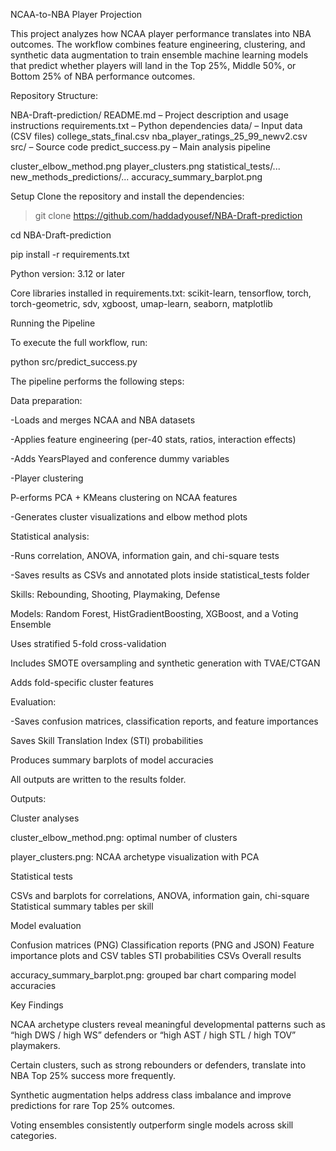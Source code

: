 NCAA-to-NBA Player Projection

This project analyzes how NCAA player performance translates into NBA outcomes. The workflow combines feature engineering, clustering, and synthetic data augmentation to train ensemble machine learning models that predict whether players will land in the Top 25%, Middle 50%, or Bottom 25% of NBA performance outcomes.

Repository Structure:

NBA-Draft-prediction/
   README.md – Project description and usage instructions
   requirements.txt – Python dependencies
   data/ – Input data (CSV files)
      college_stats_final.csv
      nba_player_ratings_25_99_newv2.csv
   src/ – Source code
      predict_success.py – Main analysis pipeline
   
   cluster_elbow_method.png
   player_clusters.png
   statistical_tests/...
   new_methods_predictions/...
   accuracy_summary_barplot.png


Setup
Clone the repository and install the dependencies:

> git clone https://github.com/haddadyousef/NBA-Draft-prediction

cd NBA-Draft-prediction

pip install -r requirements.txt

Python version: 3.12 or later

Core libraries installed in requirements.txt: scikit-learn, tensorflow, torch, torch-geometric, sdv, xgboost, umap-learn, seaborn, matplotlib

Running the Pipeline

To execute the full workflow, run:

python src/predict_success.py

The pipeline performs the following steps:

Data preparation:

-Loads and merges NCAA and NBA datasets

-Applies feature engineering (per-40 stats, ratios, interaction effects)

-Adds YearsPlayed and conference dummy variables

-Player clustering

P-erforms PCA + KMeans clustering on NCAA features

-Generates cluster visualizations and elbow method plots

Statistical analysis:

-Runs correlation, ANOVA, information gain, and chi-square tests

-Saves results as CSVs and annotated plots inside statistical_tests folder


Skills: Rebounding, Shooting, Playmaking, Defense

Models: Random Forest, HistGradientBoosting, XGBoost, and a Voting Ensemble

Uses stratified 5-fold cross-validation

Includes SMOTE oversampling and synthetic generation with TVAE/CTGAN

Adds fold-specific cluster features


Evaluation:

-Saves confusion matrices, classification reports, and feature importances

Saves Skill Translation Index (STI) probabilities

Produces summary barplots of model accuracies

All outputs are written to the results folder.

Outputs:


Cluster analyses

   cluster_elbow_method.png: optimal number of clusters
   
   player_clusters.png: NCAA archetype visualization with PCA

Statistical tests

   CSVs and barplots for correlations, ANOVA, information gain, chi-square
   Statistical summary tables per skill

Model evaluation

   Confusion matrices (PNG)
   Classification reports (PNG and JSON)
   Feature importance plots and CSV tables
   STI probabilities CSVs
   Overall results
   
   accuracy_summary_barplot.png: grouped bar chart comparing model accuracies


Key Findings

   NCAA archetype clusters reveal meaningful developmental patterns such as “high DWS / high WS” defenders or “high AST / high STL / high TOV” playmakers.
   
   Certain clusters, such as strong rebounders or defenders, translate into NBA Top 25% success more frequently.
   
   Synthetic augmentation helps address class imbalance and improve predictions for rare Top 25% outcomes.
   
   Voting ensembles consistently outperform single models across skill categories.
